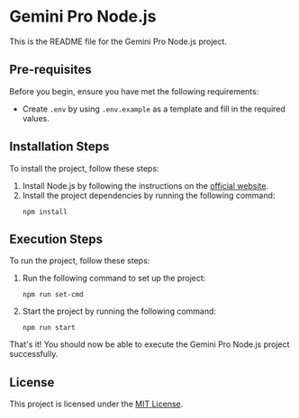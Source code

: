 # Gemini Pro Node.js

This is the README file for the Gemini Pro Node.js project.

## Pre-requisites

Before you begin, ensure you have met the following requirements:

- Create `.env` by using `.env.example` as a template and fill in the required values.

## Installation Steps

To install the project, follow these steps:

1. Install Node.js by following the instructions on the [official website](https://nodejs.org/).
2. Install the project dependencies by running the following command:
   ```
   npm install
   ```

## Execution Steps

To run the project, follow these steps:

1. Run the following command to set up the project:

   ```
   npm run set-cmd
   ```

2. Start the project by running the following command:
   ```
   npm run start
   ```

That's it! You should now be able to execute the Gemini Pro Node.js project successfully.

## License

This project is licensed under the [MIT License](LICENSE).
